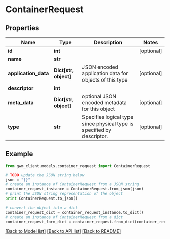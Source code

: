 # ContainerRequest


## Properties
Name | Type | Description | Notes
------------ | ------------- | ------------- | -------------
**id** | **int** |  | [optional] 
**name** | **str** |  | 
**application_data** | **Dict[str, object]** | JSON encoded application data for objects of this type | [optional] 
**descriptor** | **int** |  | 
**meta_data** | **Dict[str, object]** | optional JSON encoded metadata for this object | [optional] 
**type** | **str** | Specifies logical type since physical type is specified by descriptor. | [optional] 

## Example

```python
from gwm_client.models.container_request import ContainerRequest

# TODO update the JSON string below
json = "{}"
# create an instance of ContainerRequest from a JSON string
container_request_instance = ContainerRequest.from_json(json)
# print the JSON string representation of the object
print ContainerRequest.to_json()

# convert the object into a dict
container_request_dict = container_request_instance.to_dict()
# create an instance of ContainerRequest from a dict
container_request_form_dict = container_request.from_dict(container_request_dict)
```
[[Back to Model list]](../README.md#documentation-for-models) [[Back to API list]](../README.md#documentation-for-api-endpoints) [[Back to README]](../README.md)


